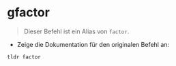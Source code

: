 # gfactor

> Dieser Befehl ist ein Alias von `factor`.

- Zeige die Dokumentation für den originalen Befehl an:

`tldr factor`
